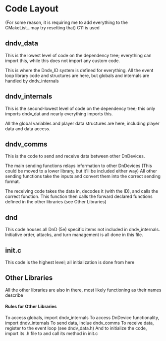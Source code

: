 # Code Layout

(For some reason, it is requiring me to add everything to the CMakeList...may try resetting that)
C11 is used

## dndv_data

This is the lowest level of code on the dependency tree; everything can import this, while this does not import any custom code.

This is where the Dndv_ID system is defined for everything.
All the event loop library code and structures are here, but globals and internals are handled by dndv_internals


## dndv_internals

This is the second-lowest level of code on the dependency tree; this only imports dndv_dat and nearly everything imports this.

All the global variables and player data structures are here, including player data and data access.

## dndv_comms

This is the code to send and receive data between other DnDevices.

The main sending functions relays information to other DnDevices (This could be moved to a lower library, but it'll be included either way)
All other sending functions take the inputs and convert them into the correct sending format.

The receiving code takes the data in, decodes it (with the ID), and calls the correct function.
This function then calls the forward declared functions defined in the other libraries (see Other Libraries)

## dnd

This code houses all DnD (5e) specific items not included in dndv_internals.
Initiative order, attacks, and turn management is all done in this file.

## init.c

This code is the highest level; all initialization is done from here

## Other Libraries

All the other libraries are also in there, most likely functioning as their names describe

#### Rules for Other Libraries

To access globals, import dndv_internals
To access DnDevice functionality, import dndv_internals
To send data, inclue dndv_comms
To receive data, register to the event loop (see dndv_data.h)
And to initialize the code, import its .h file to and call its method in init.c